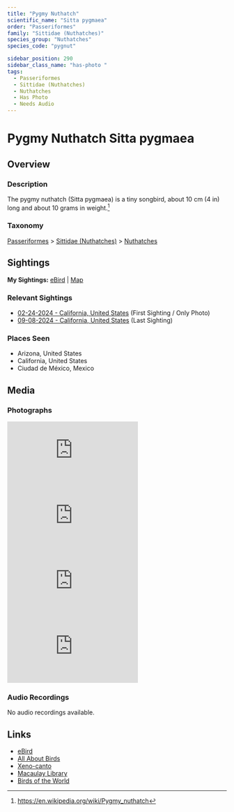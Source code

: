 ```yaml
---
title: "Pygmy Nuthatch"
scientific_name: "Sitta pygmaea"
order: "Passeriformes"
family: "Sittidae (Nuthatches)"
species_group: "Nuthatches"
species_code: "pygnut"

sidebar_position: 290
sidebar_class_name: "has-photo "
tags: 
  - Passeriformes
  - Sittidae (Nuthatches)
  - Nuthatches
  - Has Photo
  - Needs Audio
---
```


# Pygmy Nuthatch <span className='sci_name'>Sitta pygmaea</span>

## Overview

### Description
The pygmy nuthatch (Sitta pygmaea) is a tiny songbird, about 10 cm (4 in) long and about 10 grams in weight.[^1]

[^1]: https://en.wikipedia.org/wiki/Pygmy_nuthatch

### Taxonomy
[Passeriformes](/tags/passeriformes) > [Sittidae (Nuthatches)](/tags/sittidae-nuthatches) > [Nuthatches](/tags/nuthatches)


## Sightings

**My Sightings:** [eBird](https://ebird.org/lifelist?r=world&time=life&spp=pygnut) | [Map](/map?species_code=pygnut)

### Relevant Sightings

* [02-24-2024 - California, United States](https://ebird.org/checklist/S162796327) (First Sighting / Only Photo)
* [09-08-2024 - California, United States](https://ebird.org/checklist/S194427186) (Last Sighting)

### Places Seen

* Arizona, United States
* California, United States
* Ciudad de México, Mexico



## Media
### Photographs
<iframe className="photo_iframe vertical" src="https://macaulaylibrary.org/asset/615266972/embed" frameBorder="0" allowFullScreen></iframe>
<iframe className="photo_iframe vertical" src="https://macaulaylibrary.org/asset/615266973/embed" frameBorder="0" allowFullScreen></iframe>
<iframe className="photo_iframe vertical" src="https://macaulaylibrary.org/asset/615266974/embed" frameBorder="0" allowFullScreen></iframe>
<iframe className="photo_iframe vertical" src="https://macaulaylibrary.org/asset/615266975/embed" frameBorder="0" allowFullScreen></iframe>

### Audio Recordings
No audio recordings available.

## Links
* [eBird](https://ebird.org/species/pygnut) 
* [All About Birds](https://www.allaboutbirds.org/guide/pygnut) 
* [Xeno-canto](https://www.xeno-canto.org/species/sitta-pygmaea) 
* [Macaulay Library](https://search.macaulaylibrary.org/catalog?taxonCode=pygnut&sort=rating_rank_desc)
* [Birds of the World](https://birdsoftheworld.org/bow/species/pygnut)
